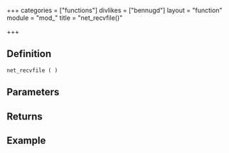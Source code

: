 +++
categories = ["functions"]
divlikes = ["bennugd"]
layout = "function"
module = "mod_"
title = "net_recvfile()"

+++

## Definition

    net_recvfile ( )

## Parameters

## Returns

## Example
